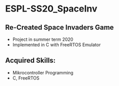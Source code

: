 # ESPL-SS20_SpaceInv

## Re-Created Space Invaders Game
- Project in summer term 2020
- Implemented in C with FreeRTOS Emulator

## Acquired Skills:
- Mikrocontroller Programming
- C, FreeRTOS
